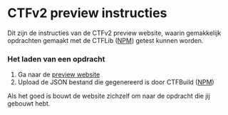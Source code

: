 # CTFv2 preview instructies

Dit zijn de instructies van de CTFv2 preview website, waarin gemakkelijk opdrachten gemaakt met de CTFLib ([NPM](https://www.npmjs.com/package/ctflib)) getest kunnen worden.

### Het laden van een opdracht 
1. Ga naar de [preview website](https://stuncs.space/preview/)
2. Upload de JSON bestand die gegenereerd is door CTFBuild ([NPM](https://www.npmjs.com/package/ctfbuild))

Als het goed is bouwt de website zichzelf om naar de opdracht die jij gebouwt hebt.